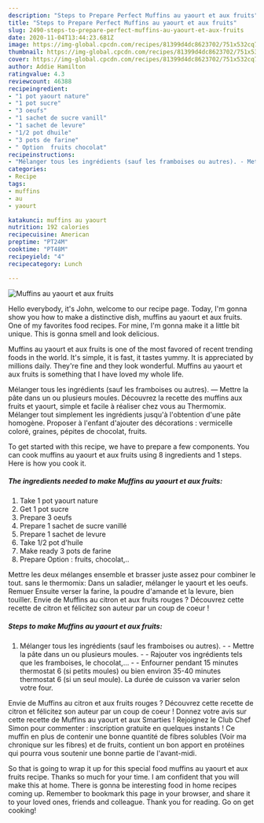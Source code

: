 ```yaml
---
description: "Steps to Prepare Perfect Muffins au yaourt et aux fruits"
title: "Steps to Prepare Perfect Muffins au yaourt et aux fruits"
slug: 2490-steps-to-prepare-perfect-muffins-au-yaourt-et-aux-fruits
date: 2020-11-04T13:44:23.681Z
image: https://img-global.cpcdn.com/recipes/81399d4dc8623702/751x532cq70/muffins-au-yaourt-et-aux-fruits-photo-principale-de-la-recette.jpg
thumbnail: https://img-global.cpcdn.com/recipes/81399d4dc8623702/751x532cq70/muffins-au-yaourt-et-aux-fruits-photo-principale-de-la-recette.jpg
cover: https://img-global.cpcdn.com/recipes/81399d4dc8623702/751x532cq70/muffins-au-yaourt-et-aux-fruits-photo-principale-de-la-recette.jpg
author: Addie Hamilton
ratingvalue: 4.3
reviewcount: 46388
recipeingredient:
- "1 pot yaourt nature"
- "1 pot sucre"
- "3 oeufs"
- "1 sachet de sucre vanill"
- "1 sachet de levure"
- "1/2 pot dhuile"
- "3 pots de farine"
- " Option  fruits chocolat"
recipeinstructions:
- "Mélanger tous les ingrédients (sauf les framboises ou autres). - Mettre la pâte dans un ou plusieurs moules. - Rajouter vos ingrédients tels que les framboises, le chocolat,... - Enfourner pendant 15 minutes thermostat 6 (si petits moules) ou bien environ 35-40 minutes thermostat 6 (si un seul moule). La durée de cuisson va varier selon votre four."
categories:
- Recipe
tags:
- muffins
- au
- yaourt

katakunci: muffins au yaourt 
nutrition: 192 calories
recipecuisine: American
preptime: "PT24M"
cooktime: "PT48M"
recipeyield: "4"
recipecategory: Lunch

---
```



![Muffins au yaourt et aux fruits](https://img-global.cpcdn.com/recipes/81399d4dc8623702/751x532cq70/muffins-au-yaourt-et-aux-fruits-photo-principale-de-la-recette.jpg)

Hello everybody, it's John, welcome to our recipe page. Today, I'm gonna show you how to make a distinctive dish, muffins au yaourt et aux fruits. One of my favorites food recipes. For mine, I'm gonna make it a little bit unique. This is gonna smell and look delicious.

Muffins au yaourt et aux fruits is one of the most favored of recent trending foods in the world. It's simple, it is fast, it tastes yummy. It is appreciated by millions daily. They're fine and they look wonderful. Muffins au yaourt et aux fruits is something that I have loved my whole life.

Mélanger tous les ingrédients (sauf les framboises ou autres). — Mettre la pâte dans un ou plusieurs moules. Découvrez la recette des muffins aux fruits et yaourt, simple et facile à réaliser chez vous au Thermomix. Mélanger tout simplement les ingrédients jusqu&#39;à l&#39;obtention d&#39;une pâte homogène. Proposer à l&#39;enfant d&#39;ajouter des décorations : vermicelle coloré, graines, pépites de chocolat, fruits.


To get started with this recipe, we have to prepare a few components. You can cook muffins au yaourt et aux fruits using 8 ingredients and 1 steps. Here is how you cook it.

<!--inarticleads1-->

##### The ingredients needed to make Muffins au yaourt et aux fruits:

1. Take 1 pot yaourt nature
1. Get 1 pot sucre
1. Prepare 3 oeufs
1. Prepare 1 sachet de sucre vanillé
1. Prepare 1 sachet de levure
1. Take 1/2 pot d&#39;huile
1. Make ready 3 pots de farine
1. Prepare  Option : fruits, chocolat,..


Mettre les deux mélanges ensemble et brasser juste assez pour combiner le tout. sans le thermomix: Dans un saladier, mélanger le yaourt et les oeufs. Remuer Ensuite verser la farine, la poudre d&#39;amande et la levure, bien touiller. Envie de Muffins au citron et aux fruits rouges ? Découvrez cette recette de citron et félicitez son auteur par un coup de coeur ! 

<!--inarticleads2-->

##### Steps to make Muffins au yaourt et aux fruits:

1. Mélanger tous les ingrédients (sauf les framboises ou autres). - - Mettre la pâte dans un ou plusieurs moules. - - Rajouter vos ingrédients tels que les framboises, le chocolat,... - - Enfourner pendant 15 minutes thermostat 6 (si petits moules) ou bien environ 35-40 minutes thermostat 6 (si un seul moule). La durée de cuisson va varier selon votre four.


Envie de Muffins au citron et aux fruits rouges ? Découvrez cette recette de citron et félicitez son auteur par un coup de coeur ! Donnez votre avis sur cette recette de Muffins au yaourt et aux Smarties ! Rejoignez le Club Chef Simon pour commenter : inscription gratuite en quelques instants ! Ce muffin en plus de contenir une bonne quantité de fibres solubles (Voir ma chronique sur les fibres) et de fruits, contient un bon apport en protéines qui pourra vous soutenir une bonne partie de l&#39;avant-midi. 

So that is going to wrap it up for this special food muffins au yaourt et aux fruits recipe. Thanks so much for your time. I am confident that you will make this at home. There is gonna be interesting food in home recipes coming up. Remember to bookmark this page in your browser, and share it to your loved ones, friends and colleague. Thank you for reading. Go on get cooking!
